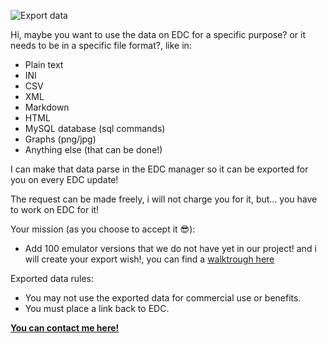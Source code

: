 ![](https://github.com/PhoenixInteractiveNL/emuDownloadCenter/wiki/images_misc/image_export.jpg "Export data")

Hi, maybe you want to use the data on EDC for a specific purpose? or it needs to be in a specific file format?, like in:

- Plain text
- INI
- CSV
- XML
- Markdown
- HTML
- MySQL database (sql commands)
- Graphs (png/jpg)
- Anything else (that can be done!)

I can make that data parse in the EDC manager so it can be exported for you on every EDC update!

The request can be made freely, i will not charge you for it, but... you have to work on EDC for it!

Your mission (as you choose to accept it :sunglasses:):
- Add 100 emulator versions that we do not have yet in our project! and i will create your export wish!, you can find a [walktrough here](https://github.com/PhoenixInteractiveNL/emuDownloadCenter/wiki/Collecting-walktrough)

Exported data rules:
* You may not use the exported data for commercial use or benefits.
* You must place a link back to EDC.

[**You can contact me here!**](https://github.com/PhoenixInteractiveNL/emuDownloadCenter/wiki/Contact)